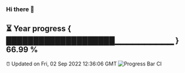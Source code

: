 ### Hi there 👋
⏳ Year progress { ████████████████████▁▁▁▁▁▁▁▁▁▁ } 66.99 %
---
⏰ Updated on Fri, 02 Sep 2022 12:36:06 GMT
![Progress Bar CI](https://github.com/liununu/liununu/workflows/Progress%20Bar%20CI/badge.svg)
